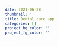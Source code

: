 ```yaml
---
date: 2021-06-28
thumbnail: ''
title: Dental care app
categories: []
project_bg_color: ''
project_fg_color: ''

---
```

